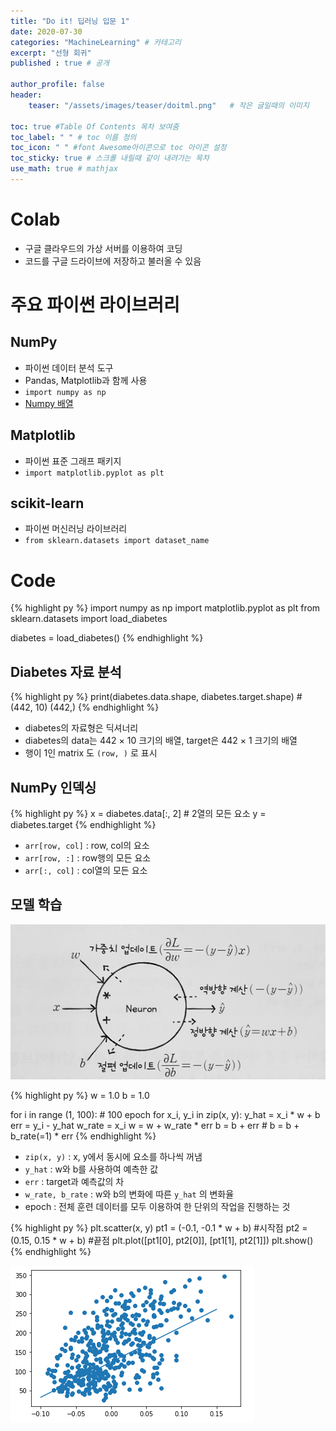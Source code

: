 ```yaml
---
title: "Do it! 딥러닝 입문 1"
date: 2020-07-30
categories: "MachineLearning" # 카테고리
excerpt: "선형 회귀"
published : true # 공개

author_profile: false
header:
    teaser: "/assets/images/teaser/doitml.png"   # 작은 글일때의 이미지

toc: true #Table Of Contents 목차 보여줌
toc_label: " " # toc 이름 정의
toc_icon: " " #font Awesome아이콘으로 toc 아이콘 설정
toc_sticky: true # 스크롤 내릴때 같이 내려가는 목차
use_math: true # mathjax
---
```


# Colab

- 구글 클라우드의 가상 서버를 이용하여 코딩
- 코드를 구글 드라이브에 저장하고 불러올 수 있음

# 주요 파이썬 라이브러리

## NumPy

- 파이썬 데이터 분석 도구
- Pandas, Matplotlib과 함께 사용
- `import numpy as np`
- [Numpy 배열](https://datascienceschool.net/view-notebook/35099ac4aea146c69cc4b3f50aec736f/)

## Matplotlib

- 파이썬 표준 그래프 패키지
- `import matplotlib.pyplot as plt`

## scikit-learn

- 파이썬 머신러닝 라이브러리
- `from sklearn.datasets import dataset_name`



# Code

{% highlight py %}
import numpy as np
import matplotlib.pyplot as plt
from sklearn.datasets import load_diabetes

diabetes = load_diabetes()
{% endhighlight %}

## Diabetes 자료 분석

{% highlight py %}
print(diabetes.data.shape, diabetes.target.shape) # (442, 10) (442,)
{% endhighlight %}

- diabetes의 자료형은 딕셔너리
- diabetes의 data는 442 $\times$ 10 크기의 배열, target은 442 $\times$ 1 크기의 배열
- 행이 1인 matrix 도 `(row, )` 로 표시

## NumPy 인덱싱

{% highlight py %}
x = diabetes.data[:, 2] # 2열의 모든 요소
y = diabetes.target
{% endhighlight %}

- `arr[row, col]` : row, col의 요소
- `arr[row, :]` : row행의 모든 요소
- `arr[:, col]` : col열의 모든 요소

## 모델 학습

![](/assets/posts/ml/42fbac91.png)

{% highlight py %}
w = 1.0
b = 1.0

for i in range (1, 100):    # 100 epoch
  for x_i, y_i in zip(x, y):
    y_hat = x_i * w + b
    err = y_i - y_hat
    w_rate = x_i
    w = w + w_rate * err
    b = b + err   # b = b + b_rate(=1) * err
{% endhighlight %}

- `zip(x, y)` : x, y에서 동시에 요소를 하나씩 꺼냄
- `y_hat` : w와 b를 사용하여 예측한 값
- `err` : target과 예측값의 차
- `w_rate, b_rate` : w와 b의 변화에 따른 `y_hat` 의 변화율
- epoch : 전체 훈련 데이터를 모두 이용하여 한 단위의 작업을 진행하는 것

{% highlight py %}
plt.scatter(x, y)
pt1 = (-0.1, -0.1 * w + b)  #시작점
pt2 = (0.15, 0.15 * w + b)  #끝점
plt.plot([pt1[0], pt2[0]], [pt1[1], pt2[1]])
plt.show()
{% endhighlight %}

![](/assets/posts/ml/8ced0808.png)

